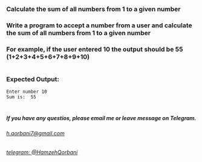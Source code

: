 ### Calculate the sum of all numbers from 1 to a given number

### Write a program to accept a number from a user and calculate the sum of all numbers from 1 to a given number
### For example, if the user entered 10 the output should be 55 (1+2+3+4+5+6+7+8+9+10)
#
### Expected Output:
```
Enter number 10
Sum is:  55
```

#
#####  If you have any questios, please email me or leave message on Telegram.

###### [h.qorbani7@gmail.com](mailto:h.qorbani7@gmail.com)
###### [telegram: @HamzehQorbani](https://t.me/HamzehQorbani)